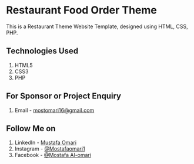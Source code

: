 # Restaurant Food Order Theme
This is a Restaurant Theme Website Template, designed using HTML, CSS, PHP.

## Technologies Used
1. HTML5
2. CSS3
3. PHP


## For Sponsor or Project Enquiry
1. Email - mostomari16@gmail.com

## Follow Me on
1. LinkedIn - [Mustafa Omari](https://www.linkedin.com/in/mustafa-omari-4538321b5/)
2. Instagram - [@Mostafaomari1](https://www.instagram.com/mostafaomari1/)
3. Facebook - [@Mostafa Al-omari](https://www.facebook.com/Mostafa.Omari.m/)

